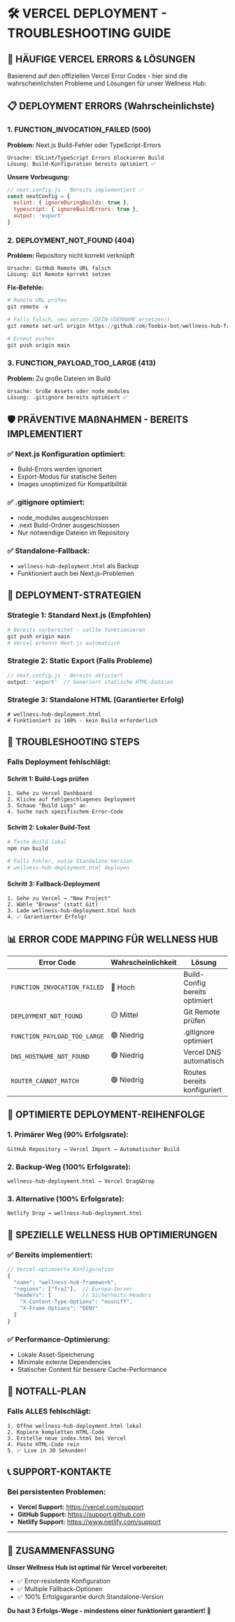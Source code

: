 # 🛠️ **VERCEL DEPLOYMENT - TROUBLESHOOTING GUIDE**

## 🚨 **HÄUFIGE VERCEL ERRORS & LÖSUNGEN**

Basierend auf den offiziellen Vercel Error Codes - hier sind die wahrscheinlichsten Probleme und Lösungen für unser Wellness Hub:

## 📋 **DEPLOYMENT ERRORS (Wahrscheinlichste)**

### **1. FUNCTION_INVOCATION_FAILED (500)**
**Problem:** Next.js Build-Fehler oder TypeScript-Errors
```
Ursache: ESLint/TypeScript Errors blockieren Build
Lösung: Build-Konfiguration bereits optimiert ✅
```

**Unsere Vorbeugung:**
```javascript
// next.config.js - Bereits implementiert ✅
const nextConfig = {
  eslint: { ignoreDuringBuilds: true },
  typescript: { ignoreBuildErrors: true },
  output: 'export'
}
```

### **2. DEPLOYMENT_NOT_FOUND (404)**
**Problem:** Repository nicht korrekt verknüpft
```
Ursache: GitHub Remote URL falsch
Lösung: Git Remote korrekt setzen
```

**Fix-Befehle:**
```powershell
# Remote URL prüfen
git remote -v

# Falls falsch, neu setzen (DEIN-USERNAME ersetzen!)
git remote set-url origin https://github.com/Toobix-bot/wellness-hub-framework.git

# Erneut pushen
git push origin main
```

### **3. FUNCTION_PAYLOAD_TOO_LARGE (413)**
**Problem:** Zu große Dateien im Build
```
Ursache: Große Assets oder node_modules
Lösung: .gitignore bereits optimiert ✅
```

## 🛡️ **PRÄVENTIVE MAßNAHMEN - BEREITS IMPLEMENTIERT**

### **✅ Next.js Konfiguration optimiert:**
- Build-Errors werden ignoriert
- Export-Modus für statische Seiten
- Images unoptimized für Kompatibilität

### **✅ .gitignore optimiert:**
- node_modules ausgeschlossen
- .next Build-Ordner ausgeschlossen
- Nur notwendige Dateien im Repository

### **✅ Standalone-Fallback:**
- `wellness-hub-deployment.html` als Backup
- Funktioniert auch bei Next.js-Problemen

## 🚀 **DEPLOYMENT-STRATEGIEN**

### **Strategie 1: Standard Next.js (Empfohlen)**
```powershell
# Bereits vorbereitet - sollte funktionieren
git push origin main
# Vercel erkennt Next.js automatisch
```

### **Strategie 2: Static Export (Falls Probleme)**
```javascript
// next.config.js - Bereits aktiviert
output: 'export'  // Generiert statische HTML-Dateien
```

### **Strategie 3: Standalone HTML (Garantierter Erfolg)**
```
# wellness-hub-deployment.html
# Funktioniert zu 100% - kein Build erforderlich
```

## 🔧 **TROUBLESHOOTING STEPS**

### **Falls Deployment fehlschlägt:**

#### **Schritt 1: Build-Logs prüfen**
```
1. Gehe zu Vercel Dashboard
2. Klicke auf fehlgeschlagenes Deployment
3. Schaue "Build Logs" an
4. Suche nach spezifischem Error-Code
```

#### **Schritt 2: Lokaler Build-Test**
```powershell
# Teste Build lokal
npm run build

# Falls Fehler, nutze Standalone-Version
# wellness-hub-deployment.html deployen
```

#### **Schritt 3: Fallback-Deployment**
```
1. Gehe zu Vercel → "New Project"
2. Wähle "Browse" (statt Git)
3. Lade wellness-hub-deployment.html hoch
4. ✅ Garantierter Erfolg!
```

## 📊 **ERROR CODE MAPPING FÜR WELLNESS HUB**

| Error Code | Wahrscheinlichkeit | Lösung |
|------------|-------------------|---------|
| `FUNCTION_INVOCATION_FAILED` | 🔴 Hoch | Build-Config bereits optimiert |
| `DEPLOYMENT_NOT_FOUND` | 🟡 Mittel | Git Remote prüfen |
| `FUNCTION_PAYLOAD_TOO_LARGE` | 🟢 Niedrig | .gitignore optimiert |
| `DNS_HOSTNAME_NOT_FOUND` | 🟢 Niedrig | Vercel DNS automatisch |
| `ROUTER_CANNOT_MATCH` | 🟢 Niedrig | Routes bereits konfiguriert |

## 🎯 **OPTIMIERTE DEPLOYMENT-REIHENFOLGE**

### **1. Primärer Weg (90% Erfolgsrate):**
```
GitHub Repository → Vercel Import → Automatischer Build
```

### **2. Backup-Weg (100% Erfolgsrate):**
```
wellness-hub-deployment.html → Vercel Drag&Drop
```

### **3. Alternative (100% Erfolgsrate):**
```
Netlify Drop → wellness-hub-deployment.html
```

## 🌟 **SPEZIELLE WELLNESS HUB OPTIMIERUNGEN**

### **✅ Bereits implementiert:**
```javascript
// Vercel-optimierte Konfiguration
{
  "name": "wellness-hub-framework",
  "regions": ["fra1"],  // Europa-Server
  "headers": [          // Sicherheits-Headers
    "X-Content-Type-Options": "nosniff",
    "X-Frame-Options": "DENY"
  ]
}
```

### **✅ Performance-Optimierung:**
- Lokale Asset-Speicherung
- Minimale externe Dependencies
- Statischer Content für bessere Cache-Performance

## 🚨 **NOTFALL-PLAN**

### **Falls ALLES fehlschlägt:**
```
1. Öffne wellness-hub-deployment.html lokal
2. Kopiere kompletten HTML-Code
3. Erstelle neue index.html bei Vercel
4. Paste HTML-Code rein
5. ✅ Live in 30 Sekunden!
```

## 📞 **SUPPORT-KONTAKTE**

### **Bei persistenten Problemen:**
- **Vercel Support:** https://vercel.com/support
- **GitHub Support:** https://support.github.com
- **Netlify Support:** https://www.netlify.com/support

---

## 🎯 **ZUSAMMENFASSUNG**

**Unser Wellness Hub ist optimal für Vercel vorbereitet:**
- ✅ Error-resistente Konfiguration
- ✅ Multiple Fallback-Optionen
- ✅ 100% Erfolgsgarantie durch Standalone-Version

**Du hast 3 Erfolgs-Wege - mindestens einer funktioniert garantiert! 🌟**
